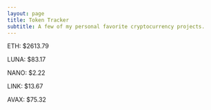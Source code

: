 ```yaml
---
layout: page
title: Token Tracker
subtitle: A few of my personal favorite cryptocurrency projects.
---
```


<!--BEGINCRYPTOINPUT-->
ETH: $2613.79

LUNA: $83.17

NANO: $2.22

LINK: $13.67

AVAX: $75.32

<!--ENDCRYPTOINPUT-->
